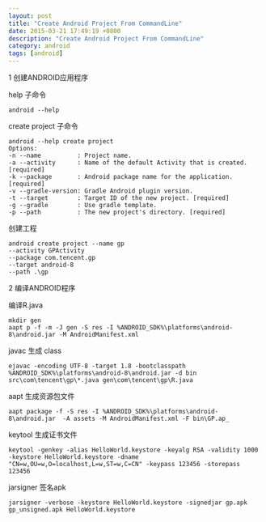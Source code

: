 ```yaml
---
layout: post
title: "Create Android Project From CommandLine"
date: 2015-03-21 17:49:19 +0800
description: "Create Android Project From CommandLine"
category: android
tags: [android]
---
```


1 创建ANDROID应用程序

help 子命令

	android --help

create project 子命令

	android --help create project
	Options:
  	-n --name          : Project name.
  	-a --activity      : Name of the default Activity that is created. [required]
  	-k --package       : Android package name for the application. [required]
  	-v --gradle-version: Gradle Android plugin version.
  	-t --target        : Target ID of the new project. [required]
  	-g --gradle        : Use gradle template.
  	-p --path          : The new project's directory. [required]

创建工程

	android create project --name gp
	--activity GPActivity
	--package com.tencent.gp
	--target android-8
	--path .\gp

2 编译ANDROID程序

编译R.java

	mkdir gen
	aapt p -f -m -J gen -S res -I %ANDROID_SDK%\platforms\android-8\android.jar -M AndroidManifest.xml


javac 生成 class

	ejavac -encoding UTF-8 -target 1.8 -bootclasspath %ANDROID_SDK%\platforms\android-8\android.jar -d bin src\com\tencent\gp\*.java gen\com\tencent\gp\R.java

aapt 生成资源包文件

	aapt package -f -S res -I %ANDROID_SDK%\platforms\android-8\android.jar  -A assets -M AndroidManifest.xml -F bin\GP.ap_

keytool 生成证书文件

	keytool -genkey -alias HelloWorld.keystore -keyalg RSA -validity 1000 -keystore HelloWorld.keystore -dname "CN=w,OU=w,O=localhost,L=w,ST=w,C=CN" -keypass 123456 -storepass 123456

jarsigner 签名apk

	jarsigner -verbose -keystore HelloWorld.keystore -signedjar gp.apk gp_unsigned.apk HelloWorld.keystore

